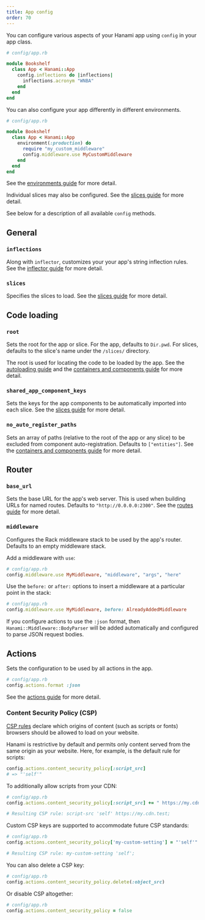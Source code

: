 ```yaml
---
title: App config
order: 70
---
```


You can configure various aspects of your Hanami app using `config` in your app class.

```ruby
# config/app.rb

module Bookshelf
  class App < Hanami::App
    config.inflections do |inflections|
      inflections.acronym "WNBA"
    end
  end
end
```

You can also configure your app differently in different environments.

```ruby
# config/app.rb

module Bookshelf
  class App < Hanami::App
    environment(:production) do
      require "my_custom_middleware"
      config.middleware.use MyCustomMiddleware
    end
  end
end
```

See the [environments guide](/v2.2/app/environments) for more detail.

Individual slices may also be configured. See the [slices guide](/v2.2/app/slices) for more detail.

See below for a description of all available `config` methods.

## General

### `inflections`

Along with `inflector`, customizes your your app's string inflection rules. See the [inflector guide](/v2.2/app/inflector) for more detail.

### `slices`

Specifies the slices to load. See the [slices guide](/v2.2/app/slices) for more detail.

## Code loading

### `root`

Sets the root for the app or slice. For the app, defaults to `Dir.pwd`. For slices, defaults to the slice's name under the `/slices/` directory.

The root is used for locating the code to be loaded by the app. See the [autoloading guide](/v2.2/app/autoloading) and the [containers and components guide](/v2.2/app/container-and-components) for more detail.

### `shared_app_component_keys`

Sets the keys for the app components to be automatically imported into each slice. See the [slices guide](/v2.2/app/slices) for more detail.

### `no_auto_register_paths`

Sets an array of paths (relative to the root of the app or any slice) to be excluded from component auto-registration. Defaults to `["entities"]`. See the [containers and components guide](/v2.2/app/container-and-components) for more detail.

## Router

### `base_url`

Sets the base URL for the app's web server. This is used when building URLs for named routes. Defaults to `"http://0.0.0.0:2300"`. See the [routes guide](/v2.2/routing/overview/) for more detail.

### `middleware`

Configures the Rack middleware stack to be used by the app's router. Defaults to an empty middleware stack.

Add a middleware with `use`:

```ruby
# config/app.rb
config.middleware.use MyMiddleware, "middleware", "args", "here"
```

Use the `before:` or `after:` options to insert a middleware at a particular point in the stack:

```ruby
# config/app.rb
config.middleware.use MyMiddleware, before: AlreadyAddedMiddleware
```

If you configure actions to use the `:json` format, then `Hanami::Middleware::BodyParser` will be added automatically and configured to parse JSON request bodies.

## Actions

Sets the configuration to be used by all actions in the app.

```ruby
# config/app.rb
config.actions.format :json
```

See the [actions guide](/v2.2/actions/overview) for more detail.

### Content Security Policy (CSP)

[CSP rules](https://developer.mozilla.org/en-US/docs/Web/HTTP/CSP) declare which origins of content (such as scripts or fonts) browsers should be allowed to load on your website.

Hanami is restrictive by default and permits only content served from the same origin as your website. Here, for example, is the default rule for scripts:

```ruby
config.actions.content_security_policy[:script_src]
# => "'self'"
```

To additionally allow scripts from your CDN:

```ruby
# config/app.rb
config.actions.content_security_policy[:script_src] += " https://my.cdn.test"

# Resulting CSP rule: script-src 'self' https://my.cdn.test;
```

Custom CSP keys are supported to accommodate future CSP standards:

```ruby
# config/app.rb
config.actions.content_security_policy['my-custom-setting'] = "'self'"

# Resulting CSP rule: my-custom-setting 'self';
```

You can also delete a CSP key:

```ruby
# config/app.rb
config.actions.content_security_policy.delete(:object_src)
```

Or disable CSP altogether:

```ruby
# config/app.rb
config.actions.content_security_policy = false
```
